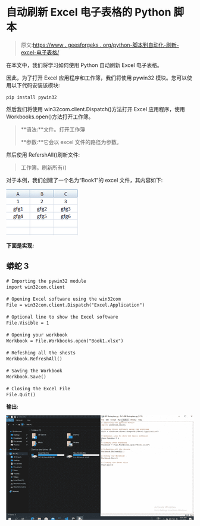 # 自动刷新 Excel 电子表格的 Python 脚本

> 原文:[https://www . geesforgeks . org/python-脚本到自动化-刷新-excel-电子表格/](https://www.geeksforgeeks.org/python-script-to-automate-refreshing-an-excel-spreadsheet/)

在本文中，我们将学习如何使用 Python 自动刷新 Excel 电子表格。

因此，为了打开 Excel 应用程序和工作簿，我们将使用 pywin32 模块。您可以使用以下代码安装该模块:

```
pip install pywin32
```

然后我们将使用 win32com.client.Dispatch()方法打开 Excel 应用程序，使用 Workbooks.open()方法打开工作簿。

> **语法:**文件。打开工作簿
> 
> **参数:**它会以 excel 文件的路径为参数。

然后使用 RefershAll()刷新文件:

> 工作簿。刷新所有()

对于本例，我们创建了一个名为“Book1”的 excel 文件，其内容如下:

![](img/4c3d676cb2be258cee12aac86a742ce7.png)

**下面是实现:**

## 蟒蛇 3

```
# Importing the pywin32 module
import win32com.client

# Opening Excel software using the win32com
File = win32com.client.Dispatch("Excel.Application")

# Optional line to show the Excel software
File.Visible = 1

# Opening your workbook
Workbook = File.Workbooks.open("Book1.xlsx")

# Refeshing all the shests
Workbook.RefreshAll()

# Saving the Workbook
Workbook.Save()

# Closing the Excel File
File.Quit()
```

**输出:**

![](img/e904a632ac8ccc6d257d6fa2a7fdfff8.png)